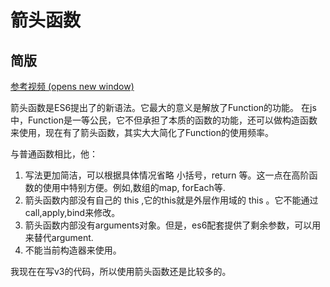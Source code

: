<!--
 * @Author: lijing
 * @Date: 2023-12-12 22:26:17
 * @LastEditors: lijing
 * @LastEditTime: 2023-12-14 21:46:48
 * @Description: 
-->
# 箭头函数

## 简版

[参考视频 (opens new window)](https://www.bilibili.com/video/BV1iW4y1k7Ci?p=6&vd_source=c29247aaf6a5467f0f252a389801de84)

箭头函数是ES6提出了的新语法。它最大的意义是解放了Function的功能。 在js中，Function是一等公民，它不但承担了本质的函数的功能，还可以做构造函数来使用，现在有了箭头函数，其实大大简化了Function的使用频率。

与普通函数相比，他：

1.  写法更加简洁，可以根据具体情况省略 小括号，return 等。这一点在高阶函数的使用中特别方便。例如,数组的map, forEach等.
2.  箭头函数内部没有自己的 this ,它的this就是外层作用域的 this 。它不能通过call,apply,bind来修改。
3.  箭头函数内部没有arguments对象。但是，es6配套提供了剩余参数，可以用来替代argument.
4.  不能当前构造器来使用。

我现在在写v3的代码，所以使用箭头函数还是比较多的。